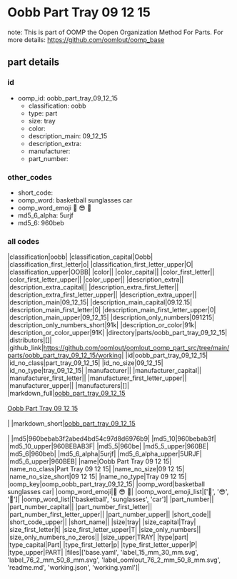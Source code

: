 # Oobb Part Tray 09 12 15  

note: This is part of OOMP the Oopen Organization Method For Parts. For more details: https://github.com/oomlout/oomp_base

##  part details





### id
* oomp_id: oobb_part_tray_09_12_15
  * classification: oobb
  * type: part
  * size: tray
  * color: 
  * description_main: 09_12_15
  * description_extra: 
  * manufacturer: 
  * part_number: 

### other_codes
* short_code: 
* oomp_word: basketball sunglasses car
* oomp_word_emoji :basketball: :sunglasses: :car:
* md5_6_alpha: 5urjf
* md5_6: 960beb

### all codes 
|classification|oobb|
|classification_capital|Oobb|
|classification_first_letter|o|
|classification_first_letter_upper|O|
|classification_upper|OOBB|
|color||
|color_capital||
|color_first_letter||
|color_first_letter_upper||
|color_upper||
|description_extra||
|description_extra_capital||
|description_extra_first_letter||
|description_extra_first_letter_upper||
|description_extra_upper||
|description_main|09_12_15|
|description_main_capital|09.12.15|
|description_main_first_letter|0|
|description_main_first_letter_upper|0|
|description_main_upper|09_12_15|
|description_only_numbers|091215|
|description_only_numbers_short|91k|
|description_or_color|91k|
|description_or_color_upper|91K|
|directory|parts/oobb_part_tray_09_12_15|
|distributors|[]|
|github_link|https://github.com/oomlout/oomlout_oomp_part_src/tree/main/parts/oobb_part_tray_09_12_15/working|
|id|oobb_part_tray_09_12_15|
|id_no_class|part_tray_09_12_15|
|id_no_size|09_12_15|
|id_no_type|tray_09_12_15|
|manufacturer||
|manufacturer_capital||
|manufacturer_first_letter||
|manufacturer_first_letter_upper||
|manufacturer_upper||
|manufacturers|[]|
|markdown_full|[oobb_part_tray_09_12_15](https://github.com/oomlout/oomlout_oomp_part_src/tree/main/parts/oobb_part_tray_09_12_15/working)<br>[](https://github.com/oomlout/oomlout_oomp_part_src/tree/main/parts/oobb_part_tray_09_12_15/working)<br>[Oobb Part Tray 09 12 15](https://github.com/oomlout/oomlout_oomp_part_src/tree/main/parts/oobb_part_tray_09_12_15/working)<br><br>|
|markdown_short|[oobb_part_tray_09_12_15](https://github.com/oomlout/oomlout_oomp_part_src/tree/main/parts/oobb_part_tray_09_12_15/working)<br><br>|
|md5|960bebab3f2abed4bd54c97d8d6976b9|
|md5_10|960bebab3f|
|md5_10_upper|960BEBAB3F|
|md5_5|960be|
|md5_5_upper|960BE|
|md5_6|960beb|
|md5_6_alpha|5urjf|
|md5_6_alpha_upper|5URJF|
|md5_6_upper|960BEB|
|name|Oobb Part Tray 09 12 15|
|name_no_class|Part Tray 09 12 15|
|name_no_size|09 12 15|
|name_no_size_short|09 12 15|
|name_no_type|Tray 09 12 15|
|oomp_key|oomp_oobb_part_tray_09_12_15|
|oomp_word|basketball sunglasses car|
|oomp_word_emoji|:basketball: :sunglasses: :car:|
|oomp_word_emoji_list|[':basketball:', ':sunglasses:', ':car:']|
|oomp_word_list|['basketball', 'sunglasses', 'car']|
|part_number||
|part_number_capital||
|part_number_first_letter||
|part_number_first_letter_upper||
|part_number_upper||
|short_code||
|short_code_upper||
|short_name||
|size|tray|
|size_capital|Tray|
|size_first_letter|t|
|size_first_letter_upper|T|
|size_only_numbers||
|size_only_numbers_no_zeros||
|size_upper|TRAY|
|type|part|
|type_capital|Part|
|type_first_letter|p|
|type_first_letter_upper|P|
|type_upper|PART|
|files|['base.yaml', 'label_15_mm_30_mm.svg', 'label_76_2_mm_50_8_mm.svg', 'label_oomlout_76_2_mm_50_8_mm.svg', 'readme.md', 'working.json', 'working.yaml']|
